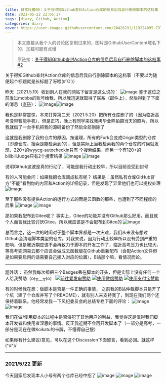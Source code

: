 ```yaml
---
title: 日常吐槽09：关于我得知Github查封Action仓库的信息后我自行删除脚本的这档事
date: 2021-05-22 22:06:17
tags: [diary, Github, Action]
categories: diary
cover: https://user-images.githubusercontent.com/28426291/119224095-73777e00-bb2f-11eb-8158-0518afa53667.png
---
```


> 本文直接从我个人的讨论区复制过来的，图片是GithubUserContent域名下的，加载可能有点慢
>
> 原链接：[关于得知Github查封Action仓库的信息后我自行删除脚本的这档事 #2](https://github.com/GamerNoTitle/GamerNoTitle/discussions/2)

关于得知Github查封Action仓库的信息后我自行删除脚本的这档事（不要以为随便起个标题就是长标题了呀喂(#`O′)）

昨天（2021.5.19）收到别人在我的网站下留言是这么说的：
![image](https://user-images.githubusercontent.com/28426291/118961191-a2a6b780-b996-11eb-9986-1f4f8f67dedf.png)
鉴于这位之前发过mcbbs的账号给我，所以我迅速就取得了联系（邮件上），然后得到了下面的消息（[直链](https://t.me/TestFlightCN/9781)）：
![image](https://user-images.githubusercontent.com/28426291/118961440-e699bc80-b996-11eb-922e-2ff5c4c77781.png)![image](https://user-images.githubusercontent.com/28426291/118961398-de418180-b996-11eb-97ab-699981bb7d11.png)

我也是非常震惊，本来打算第二天（2021.5.20）把所有仓库删了的（因为临近高考没带智能手机），但是正巧，晚上有同学来找我拷毕业照拍摄当天的照片，所以我就借了一台手机把我的源码备份了然后全部删除了

这就是我删除了我的仓库的原因，按道理，所有的Fork会变成Origin类型的仓库（即源仓库，搜索是能检索到的），但是实际上当我检索我的两个仓库的时候就发现，220+的wyycg-autocheckin只有 个搜索结果，而另一个有120+的bilibiliJudge只有2个搜索结果
![image](https://user-images.githubusercontent.com/28426291/118962052-8d7e5880-b997-11eb-8956-8213525c2b42.png)
![image](https://user-images.githubusercontent.com/28426291/118962000-80fa0000-b997-11eb-9496-2588a021114f.png)

说明Github这波是真的行动了，可能是我行动比较早，所以目前没受到封号

有的人可能会问：如果我把仓库调成私有呢？
结果是：虽然私有仓库GItHub官方"不能"看到你的内容和Action的详细记录，但是发现了异常他们也可以提权处理
![image](https://user-images.githubusercontent.com/28426291/118962344-da622f00-b997-11eb-90a9-36f646e228ef.png)

至于那些没有提供Action的运行方式的而是云函数的那些，也遭到了不同程度的后果
![image](https://user-images.githubusercontent.com/28426291/118962473-febe0b80-b997-11eb-94f6-7218e3678df3.png)
![image](https://user-images.githubusercontent.com/28426291/118962503-08477380-b998-11eb-97ed-65cfcfcb802d.png)

那如果我配布到Gitee呢？
事实上，Gitee的功能并没有Github那么好用，而且就个人而言我比较讨厌Gitee，所以我应该是不会配布到Gitee的
![image](https://user-images.githubusercontent.com/28426291/118962651-2e6d1380-b998-11eb-9adf-1e59c09b7bb8.png)

总而言之，这一次的时间对于整个脚本界都是一次灾难，我们从来没有想过Github会清理脚本类型的仓库。对我来说，因为行动比较早所以没有受到严重的影响，但是我近期应该不会再致力于脚本的开发工作了，临近高考压力也比较大。等高考完网易云那个应该会做成云函数版在Github重新配布（会配Action文件但是如果要启用的话需要自己挪入对应的位置），B站那个嘛，看情况而论。

---

题外话：
虽然我每次都把三个Badges丢在脚本的开头，但是实际上没有任何一个人给我赞助（o(╥﹏╥)o）
<a href="https://afdian.net/@GamerNoTitle"><img src="https://img.shields.io/badge/%E7%88%B1%E5%8F%91%E7%94%B5-GamerNoTitle-%238e8cd8?style=for-the-badge" alt="前往爱发电赞助" width=auto height=auto border="0" /></a> <a href="https://cdn.bilicdn.tk/gh/Vikutorika/assets@master/img/Donate/WeChatPay.png"><img src="https://img.shields.io/badge/%E5%BE%AE%E4%BF%A1%E6%94%AF%E4%BB%98-GamerNoTitle-%2304BE02?style=for-the-badge" alt="使用微信赞助" width=auto height=auto border="0" /></a> <a href="https://cdn.bilicdn.tk/gh/Vikutorika/assets@master/img/Donate/AliPay.jpg"><img src="https://img.shields.io/badge/%E6%94%AF%E4%BB%98%E5%AE%9D%E6%94%AF%E4%BB%98-GamerNoTitle-%231678FF?style=for-the-badge" alt="使用支付宝赞助" width=auto height=auto border="0" /></a>

有的时候我在想：做脚本是否是一件正确的事情，
之前我的B站仲裁脚本只是开了个坑（建了个仓库并写了个README），就有别人来支持我了，到现在我们两个还保持着联系。他经常发我一下风纪委员会的总结专栏下面的评论：
![image](https://user-images.githubusercontent.com/28426291/118963142-bc48fe80-b998-11eb-9a78-5dcc57722521.png)
![image](https://user-images.githubusercontent.com/28426291/118963206-cd920b00-b998-11eb-81e4-dc5ad0c4c3a7.png)

我们在做/使用脚本的过程中是否侵犯了其他用户的利益，我觉得这是值得我们脚本开发者和使用者深思的事情。反正我近期不会再开发脚本了（一部分是高考，一部分是现在在做Koikatu的卡牌，不懂得自己搜）

如果你有什么建议/意见，可以在这个Discussion下面留言，看到必回。就这样\(^o^)/

---

### 2021/5/22 更新

今天回家后发现本人小号有两个仓库已经中招了
![image](https://user-images.githubusercontent.com/28426291/119224057-43c87600-bb2f-11eb-8282-1deeaff06191.png)
![image](https://user-images.githubusercontent.com/28426291/119224065-4cb94780-bb2f-11eb-818a-6afe1de837a4.png)
![image](https://user-images.githubusercontent.com/28426291/119224095-73777e00-bb2f-11eb-8158-0518afa53667.png)